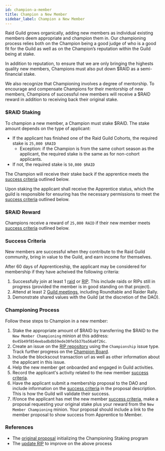 ```yaml
---
id: champion-a-member
title: Champion a New Member
sidebar_label: Champion a New Member
---
```


Raid Guild grows organically, adding new members as individual existing members deem appropriate and champion them in. Our championing process relies both on the Champion being a good judge of who is a good fit for the Guild as well as on the Champion’s reputation within the Guild being at stake.

In addition to reputation, to ensure that we are only bringing the highests quality new members, Champions must also put down $RAID as a semi-financial stake.

We also recognize that Championing involves a degree of mentorship. To encourage and compensate Champions for their mentorship of new members, Champions of successful new members will receive a $RAID reward in addition to receiving back their original stake.

### $RAID Staking 

To champion a new member, a Champion must stake $RAID. The stake amount depends on the type of applicant:
* If the applicant has finished one of the Raid Guild Cohorts, the required stake is `25,000 $RAID`
    * Exception: if the Champion is from the same cohort season as the applicant, the required stake is the same as for non-cohort applicants.
* If not, the required stake is `50,000 $RAID`

The Champion will receive their stake back if the apprentice meets the [success criteria](./champion-a-member#Success-Criteria) outlined below.

Upon staking the applicant shall receive the Apprentice status, which the guild
is responsible for ensuring has the necessary permissions to meet the
[success criteria](./champion-a-member#Success-Criteria) outlined below.

### $RAID Reward

Champions receive a reward of `25,000 RAID` if their new member meets [success criteria](./champion-a-member#Success-Criteria) outlined below.

### Success Criteria

New members are successful when they contribute to the Raid Guild community, bring in value to the Guild, and earn income for themselves.

After 60 days of Apprenticeship, the applicant may be considered for membership
if they have acheived the following criteria:

1. Successfully join at least 1 [raid](./join-a-raid) or [RIP](./rips). This include raids or RIPs still in progress (provided the member is in good standing on that project).
2. Attend at least 2 [Guild meetings](./community-meetings), including Roundtable and Raider Rally.
3. Demonstrate shared values with the Guild (at the discretion of the DAO).

### Championing Process
Follow these steps to Champion in a new member:

1. Stake the appropriate amount of $RAID by transferring the $RAID to the `New Member Championing` minion at this address: `0x45b49f854eebadbdb59ede30fe5b37ba56a0f26c`.
2. Create an issue on the [RIP repository](https://github.com/raid-guild/RIPs)
   using the `Championship` issue type. Track further progress on the [Champion
   Board](https://github.com/raid-guild/RIPs/projects/3).
3. Include the blockscout transaction url as well as other information about the applicant in this issue.
4. Help the new member get onboarded and engaged in Guild activities.
5. Record the applicant's activity related to the new member [success criteria](./champion-a-member#Success-Criteria).
6. Have the applicant submit a membership proposal to the DAO and include 
   information on the [success criteria](./champion-a-member#Success-Criteria) in the proposal description.
   This is how the Guild will validate their success.
7. If/once the applicant has met the new member [success criteria](./champion-a-member#Success-Criteria), 
   make a proposal requesting your original stake plus your reward from the `New Member Championing` minion. 
   Your proposal should include a link to the member proposal to show success from Apprentice to Member. 

### References
* The [original proposal](https://forum.daohaus.club/t/proposal-using-raid-for-new-member-championing-incentives/2031) initializing the Championing Staking program
* The [update RIP](https://github.com/raid-guild/RIPs/issues/90) to improve on
  the above process
